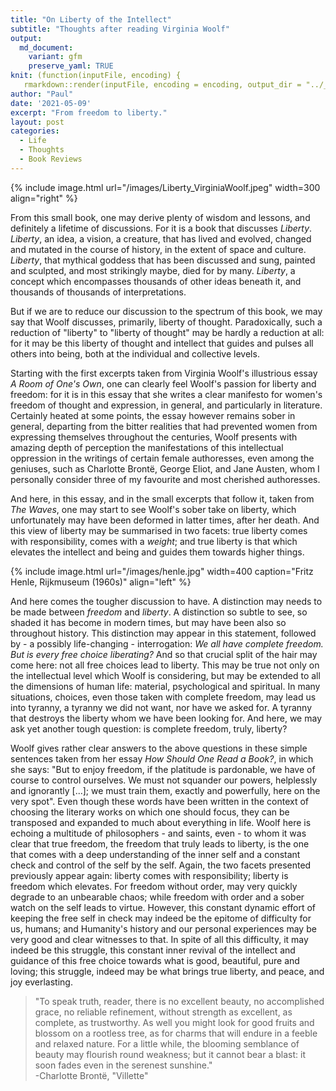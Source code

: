 ```yaml
---
title: "On Liberty of the Intellect"
subtitle: "Thoughts after reading Virginia Woolf"
output:
  md_document:
    variant: gfm
    preserve_yaml: TRUE
knit: (function(inputFile, encoding) {
   rmarkdown::render(inputFile, encoding = encoding, output_dir = "../_posts") })
author: "Paul"
date: '2021-05-09'
excerpt: "From freedom to liberty."
layout: post
categories:
  - Life
  - Thoughts
  - Book Reviews
---
```


{% include image.html url="/images/Liberty_VirginiaWoolf.jpeg" width=300 align="right" %}

From this small book, one may derive plenty of wisdom and lessons, and definitely a lifetime of discussions. For it is a book that discusses *Liberty*. *Liberty*, an idea, a vision, a creature, that has lived and evolved, changed and mutated  in the course of history, in the extent of space and culture. *Liberty*, that mythical goddess that has been discussed and sung, painted and sculpted, and most strikingly maybe, died for by many. *Liberty*, a concept which encompasses thousands of other ideas beneath it, and thousands of thousands of interpretations. 

But if we are to reduce our discussion to the spectrum of this book, we may say that Woolf discusses, primarily, liberty of thought. Paradoxically, such a reduction of "liberty" to "liberty of thought" may be hardly a reduction at all: for it may be this liberty of thought and intellect that guides and pulses all others into being, both at the individual and collective levels. 

Starting with the first excerpts taken from Virginia Woolf's illustrious essay *A Room of One's Own*, one can clearly feel Woolf's passion for liberty and freedom: for it is in this essay that she writes a clear manifesto for women's freedom of thought and expression, in general, and particularly in literature. Certainly heated at some points, the essay however remains sober in general, departing from the bitter realities that had prevented women from expressing themselves throughout the centuries, Woolf presents with amazing depth of perception the manifestations of this intellectual oppression in the writings of certain female authoresses, even among the geniuses, such as Charlotte Brontë, George Eliot, and Jane Austen, whom I personally consider three of my favourite and most cherished authoresses. 

And here, in this essay, and in the small excerpts that follow it, taken from *The Waves*, one may start to see Woolf's sober take on liberty, which unfortunately may have been deformed in latter times, after her death. And this view of liberty may be summarised in two facets: true liberty comes with responsibility, comes with a *weight*; and true liberty is that which elevates the intellect and being and guides them towards higher things. 

{% include image.html url="/images/henle.jpg" width=400 caption="Fritz Henle, Rijkmuseum (1960s)"  align="left" %}

And here comes the tougher discussion to have. A distinction may needs to be made between *freedom* and *liberty*. A distinction so subtle to see, so shaded it has become in modern times, but may have been also so throughout history. This distinction may appear in this statement, followed by - a possibly life-changing - interrogation: *We all have complete freedom. But is every free choice liberating?* And so that crucial split of the hair may come here: not all free choices lead to liberty. This may be true not only on the intellectual level which Woolf is considering, but may be extended to all the dimensions of human life: material, psychological and spiritual. In many situations, choices, even those taken with complete freedom, may lead us into tyranny, a tyranny we did not want, nor have we asked for. A tyranny that destroys the liberty whom we have been looking for. And here, we may ask yet another tough question: is complete freedom, truly, liberty? 

Woolf gives rather clear answers to the above questions in these simple sentences taken from her essay *How Should One Read a Book?*, in which she says: "But to enjoy freedom, if the platitude is pardonable, we have of course to control ourselves. We must not squander our powers, helplessly and ignorantly [...];  we must train them, exactly and powerfully, here on the very spot". Even though these words have been written in the context of choosing the literary works on which one should focus, they can be transposed and expanded to much about everything in life. Woolf here is echoing a multitude of philosophers - and saints, even - to whom it was clear that true freedom, the freedom that truly leads to liberty, is the one that comes with a deep understanding of the inner self and a constant check and control of the self by the self. Again, the two facets presented previously appear again: liberty comes with responsibility; liberty is freedom which elevates. For freedom without order, may very quickly degrade to an unbearable chaos; while freedom with order and a sober watch on the self leads to virtue. However, this constant dynamic effort of keeping the free self in check may indeed be the epitome of difficulty for us, humans; and Humanity's history and our personal experiences may be very good and clear witnesses to that. In spite of all this difficulty, it may indeed be this struggle, this constant inner revival of the intellect and guidance of this free choice towards what is good, beautiful, pure and loving; this struggle, indeed may be what brings true liberty, and peace, and joy everlasting.  


> "To speak truth, reader, there is no excellent beauty, no accomplished grace, no reliable refinement, without  strength as excellent, as complete, as trustworthy. As well you might look for good fruits and blossom on a rootless tree, as for charms that will endure in a feeble and relaxed nature. For a little while, the blooming semblance of beauty may flourish round weakness; but it cannot bear a blast: it soon fades even in the serenest sunshine."  
-Charlotte Brontë, "Villette"

